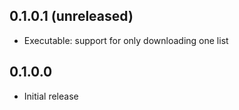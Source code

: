 ## 0.1.0.1 (unreleased)

* Executable: support for only downloading one list

## 0.1.0.0

* Initial release
